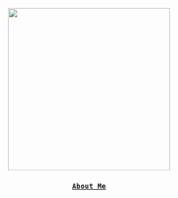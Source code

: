 <p align="center">
  <a href="//vdustr.github.io">
    <img align="center" width="320px" src="https://github.com/VdustR.png" />
    <h3 align="center">
      <code>About Me</code>
    </h3>
  </a>
</p>
